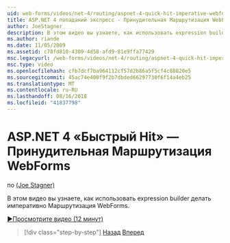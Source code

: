 ```yaml
---
uid: web-forms/videos/net-4/routing/aspnet-4-quick-hit-imperative-webforms-routing
title: ASP.NET 4 попаданий экспресс - Принудительная Маршрутизация WebForms
author: JoeStagner
description: В этом видео вы узнаете, как использовать expression builder делать императивно Маршрутизация WebForms.
ms.author: riande
ms.date: 11/05/2009
ms.assetid: c78fd810-4309-4d58-afd9-81e9ffa77429
msc.legacyurl: /web-forms/videos/net-4/routing/aspnet-4-quick-hit-imperative-webforms-routing
msc.type: video
ms.openlocfilehash: cfb7dcf7ba964112cf57d2b86a5f5cf4c88820e5
ms.sourcegitcommit: 45ac74e400f9f2b7dbded66297730f6f14a4eb25
ms.translationtype: MT
ms.contentlocale: ru-RU
ms.lasthandoff: 08/16/2018
ms.locfileid: "41837798"
---
```

<a name="aspnet-4-quick-hit---imperative-webforms-routing"></a>ASP.NET 4 «Быстрый Hit» — Принудительная Маршрутизация WebForms
====================
по [(Joe Stagner)](https://github.com/JoeStagner)

В этом видео вы узнаете, как использовать expression builder делать императивно Маршрутизация WebForms. 

[&#9654;Просмотрите видео (12 минут)](https://channel9.msdn.com/Blogs/ASP-NET-Site-Videos/aspnet-4-quick-hit-imperative-webforms-routing)

> [!div class="step-by-step"]
> [Назад](aspnet-4-quick-hit-permanent-redirect.md)
> [Вперед](aspnet-4-quick-hit-declarative-webforms-routing.md)
